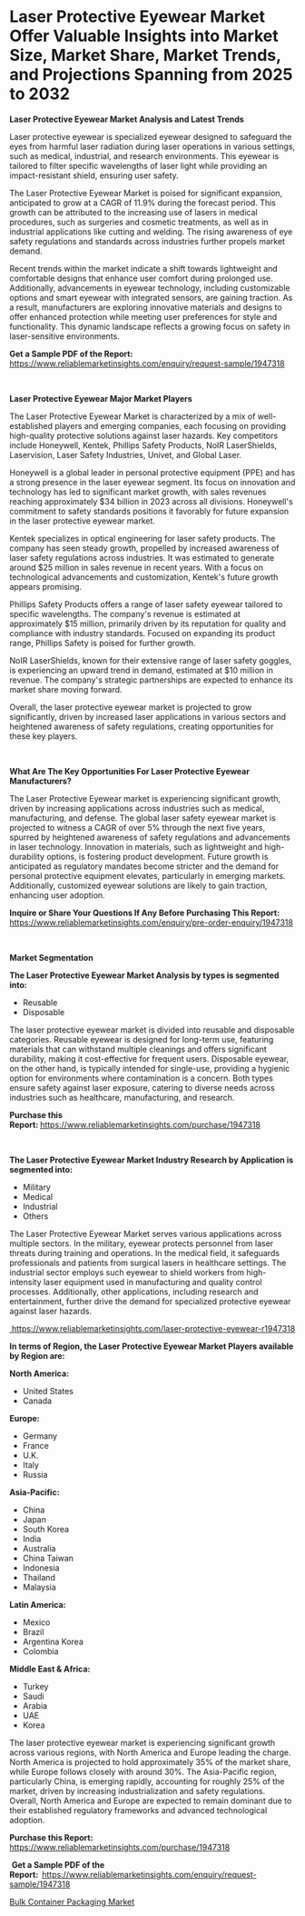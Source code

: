 <p><h1>Laser Protective Eyewear Market Offer Valuable Insights into Market Size, Market Share, Market Trends, and Projections Spanning from 2025 to 2032</h1></p><p><strong>Laser Protective Eyewear Market Analysis and Latest Trends</strong></p>
<p><p>Laser protective eyewear is specialized eyewear designed to safeguard the eyes from harmful laser radiation during laser operations in various settings, such as medical, industrial, and research environments. This eyewear is tailored to filter specific wavelengths of laser light while providing an impact-resistant shield, ensuring user safety.</p><p>The Laser Protective Eyewear Market is poised for significant expansion, anticipated to grow at a CAGR of 11.9% during the forecast period. This growth can be attributed to the increasing use of lasers in medical procedures, such as surgeries and cosmetic treatments, as well as in industrial applications like cutting and welding. The rising awareness of eye safety regulations and standards across industries further propels market demand.</p><p>Recent trends within the market indicate a shift towards lightweight and comfortable designs that enhance user comfort during prolonged use. Additionally, advancements in eyewear technology, including customizable options and smart eyewear with integrated sensors, are gaining traction. As a result, manufacturers are exploring innovative materials and designs to offer enhanced protection while meeting user preferences for style and functionality. This dynamic landscape reflects a growing focus on safety in laser-sensitive environments.</p></p>
<p><strong>Get a Sample PDF of the Report:&nbsp;</strong> <a href="https://www.reliablemarketinsights.com/enquiry/request-sample/1947318?utm_campaign=2261&utm_medium=2&utm_source=Github&utm_content=ia&utm_term=08022025&utm_id=laser-protective-eyewear">https://www.reliablemarketinsights.com/enquiry/request-sample/1947318</a></p>
<p>&nbsp;</p>
<p><strong>Laser Protective Eyewear Major Market Players</strong></p>
<p><p>The Laser Protective Eyewear Market is characterized by a mix of well-established players and emerging companies, each focusing on providing high-quality protective solutions against laser hazards. Key competitors include Honeywell, Kentek, Phillips Safety Products, NoIR LaserShields, Laservision, Laser Safety Industries, Univet, and Global Laser.</p><p>Honeywell is a global leader in personal protective equipment (PPE) and has a strong presence in the laser eyewear segment. Its focus on innovation and technology has led to significant market growth, with sales revenues reaching approximately $34 billion in 2023 across all divisions. Honeywell's commitment to safety standards positions it favorably for future expansion in the laser protective eyewear market.</p><p>Kentek specializes in optical engineering for laser safety products. The company has seen steady growth, propelled by increased awareness of laser safety regulations across industries. It was estimated to generate around $25 million in sales revenue in recent years. With a focus on technological advancements and customization, Kentek's future growth appears promising.</p><p>Phillips Safety Products offers a range of laser safety eyewear tailored to specific wavelengths. The company's revenue is estimated at approximately $15 million, primarily driven by its reputation for quality and compliance with industry standards. Focused on expanding its product range, Phillips Safety is poised for further growth.</p><p>NoIR LaserShields, known for their extensive range of laser safety goggles, is experiencing an upward trend in demand, estimated at $10 million in revenue. The company's strategic partnerships are expected to enhance its market share moving forward.</p><p>Overall, the laser protective eyewear market is projected to grow significantly, driven by increased laser applications in various sectors and heightened awareness of safety regulations, creating opportunities for these key players.</p></p>
<p>&nbsp;</p>
<p><strong>What Are The Key Opportunities For Laser Protective Eyewear Manufacturers?</strong></p>
<p><p>The Laser Protective Eyewear market is experiencing significant growth, driven by increasing applications across industries such as medical, manufacturing, and defense. The global laser safety eyewear market is projected to witness a CAGR of over 5% through the next five years, spurred by heightened awareness of safety regulations and advancements in laser technology. Innovation in materials, such as lightweight and high-durability options, is fostering product development. Future growth is anticipated as regulatory mandates become stricter and the demand for personal protective equipment elevates, particularly in emerging markets. Additionally, customized eyewear solutions are likely to gain traction, enhancing user adoption.</p></p>
<p><strong>Inquire or Share Your Questions If Any Before Purchasing This Report:</strong> <a href="https://www.reliablemarketinsights.com/enquiry/pre-order-enquiry/1947318?utm_campaign=2261&utm_medium=2&utm_source=Github&utm_content=ia&utm_term=08022025&utm_id=laser-protective-eyewear">https://www.reliablemarketinsights.com/enquiry/pre-order-enquiry/1947318</a></p>
<p>&nbsp;</p>
<p><strong>Market Segmentation</strong></p>
<p><strong>The Laser Protective Eyewear Market Analysis by types is segmented into:</strong></p>
<p><ul><li>Reusable</li><li>Disposable</li></ul></p>
<p><p>The laser protective eyewear market is divided into reusable and disposable categories. Reusable eyewear is designed for long-term use, featuring materials that can withstand multiple cleanings and offers significant durability, making it cost-effective for frequent users. Disposable eyewear, on the other hand, is typically intended for single-use, providing a hygienic option for environments where contamination is a concern. Both types ensure safety against laser exposure, catering to diverse needs across industries such as healthcare, manufacturing, and research.</p></p>
<p><strong>Purchase this Report:&nbsp;</strong><a href="https://www.reliablemarketinsights.com/purchase/1947318?utm_campaign=2261&utm_medium=2&utm_source=Github&utm_content=ia&utm_term=08022025&utm_id=laser-protective-eyewear">https://www.reliablemarketinsights.com/purchase/1947318</a></p>
<p>&nbsp;</p>
<p><strong>The Laser Protective Eyewear Market Industry Research by Application is segmented into:</strong></p>
<p><ul><li>Military</li><li>Medical</li><li>Industrial</li><li>Others</li></ul></p>
<p><p>The Laser Protective Eyewear Market serves various applications across multiple sectors. In the military, eyewear protects personnel from laser threats during training and operations. In the medical field, it safeguards professionals and patients from surgical lasers in healthcare settings. The industrial sector employs such eyewear to shield workers from high-intensity laser equipment used in manufacturing and quality control processes. Additionally, other applications, including research and entertainment, further drive the demand for specialized protective eyewear against laser hazards.</p></p>
<p><a href="https://www.reliablemarketinsights.com/laser-protective-eyewear-r1947318?utm_campaign=2261&utm_medium=2&utm_source=Github&utm_content=ia&utm_term=08022025&utm_id=laser-protective-eyewear">&nbsp;https://www.reliablemarketinsights.com/laser-protective-eyewear-r1947318</a></p>
<p><strong>In terms of Region, the Laser Protective Eyewear Market Players available by Region are:</strong></p>
<p>
    <p> <strong> North America: </strong>
        <ul>
            <li>United States</li>
            <li>Canada</li>
        </ul>
        </p> 
    <p> <strong> Europe: </strong>
        <ul>
            <li>Germany</li>
            <li>France</li>
            <li>U.K.</li>
            <li>Italy</li>
            <li>Russia</li>
        </ul>
        </p> 
    <p> <strong> Asia-Pacific: </strong>
        <ul>
            <li>China</li>
            <li>Japan</li>
            <li>South Korea</li>
            <li>India</li>
            <li>Australia</li>
            <li>China Taiwan</li>
            <li>Indonesia</li>
            <li>Thailand</li>
            <li>Malaysia</li>
        </ul>
        </p> 
    <p> <strong> Latin America: </strong>
        <ul>
            <li>Mexico</li>
            <li>Brazil</li>
            <li>Argentina Korea</li>
            <li>Colombia</li>
        </ul>
        </p> 
    <p> <strong> Middle East & Africa: </strong>
        <ul>
            <li>Turkey</li>
            <li>Saudi</li>
            <li>Arabia</li>
            <li>UAE</li>
            <li>Korea</li>
        </ul>
    </p>
    </p>
<p><p>The laser protective eyewear market is experiencing significant growth across various regions, with North America and Europe leading the charge. North America is projected to hold approximately 35% of the market share, while Europe follows closely with around 30%. The Asia-Pacific region, particularly China, is emerging rapidly, accounting for roughly 25% of the market, driven by increasing industrialization and safety regulations. Overall, North America and Europe are expected to remain dominant due to their established regulatory frameworks and advanced technological adoption.</p></p>
<p><strong>Purchase this Report: </strong><a href="https://www.reliablemarketinsights.com/purchase/1947318?utm_campaign=2261&utm_medium=2&utm_source=Github&utm_content=ia&utm_term=08022025&utm_id=laser-protective-eyewear">https://www.reliablemarketinsights.com/purchase/1947318</a></p>
<p>&nbsp;<strong>Get a Sample PDF of the Report:&nbsp;&nbsp;</strong><a href="https://www.reliablemarketinsights.com/enquiry/request-sample/1947318?utm_campaign=2261&utm_medium=2&utm_source=Github&utm_content=ia&utm_term=08022025&utm_id=laser-protective-eyewear">https://www.reliablemarketinsights.com/enquiry/request-sample/1947318</a></p>
<p><strong></strong></p>
<p><p><a href="https://github.com/manesros8/Market-Research-Report-List-1/blob/main/bulk-container-packaging-market.md?utm_campaign=2261&utm_medium=2&utm_source=Github&utm_content=ia&utm_term=08022025&utm_id=laser-protective-eyewear">Bulk Container Packaging Market</a></p></p>